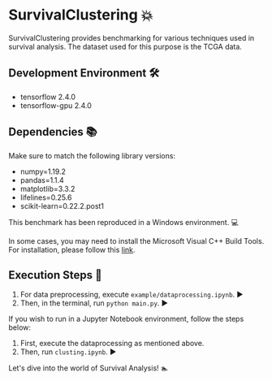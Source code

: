# SurvivalClustering :boom:

SurvivalClustering provides benchmarking for various techniques used in survival analysis. 
The dataset used for this purpose is the TCGA data. 

## Development Environment :hammer_and_wrench:

- tensorflow 2.4.0 
- tensorflow-gpu 2.4.0

## Dependencies :books:
Make sure to match the following library versions:

- numpy=1.19.2
- pandas=1.1.4
- matplotlib=3.3.2
- lifelines=0.25.6
- scikit-learn=0.22.2.post1

This benchmark has been reproduced in a Windows environment. :computer:

In some cases, you may need to install the Microsoft Visual C++ Build Tools. For installation, please follow this [link](https://visualstudio.microsoft.com/ko/downloads/#build-tools-for-visual-studio-2019).

## Execution Steps :running:

1. For data preprocessing, execute `example/dataprocessing.ipynb`. :arrow_forward:
2. Then, in the terminal, run `python main.py`. :arrow_forward:

If you wish to run in a Jupyter Notebook environment, follow the steps below:

1. First, execute the dataprocessing as mentioned above.
2. Then, run `clusting.ipynb`. :arrow_forward:

Let's dive into the world of Survival Analysis! :swimmer:
